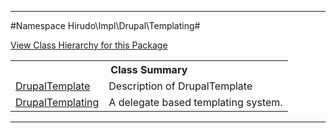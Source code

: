 

- - -

#Namespace Hirudo\Impl\Drupal\Templating#

<div><a href='https://github.com/JeyDotC/Hirudo-docs/blob/master/Hirudo/Impl/Drupal/Templating//package-tree.md'>View Class Hierarchy for this Package</a></div>

<table class="title">
<tr><th colspan="2" class="title">Class Summary</th></tr>
<tr><td class="name"><a href="https://github.com/JeyDotC/Hirudo-docs/blob/master/Hirudo/Impl/Drupal/Templating/DrupalTemplate.md">DrupalTemplate</a></td><td class="description">Description of DrupalTemplate</td></tr>
<tr><td class="name"><a href="https://github.com/JeyDotC/Hirudo-docs/blob/master/Hirudo/Impl/Drupal/Templating/DrupalTemplating.md">DrupalTemplating</a></td><td class="description">A delegate based templating system.</td></tr>
</table>

- - -

